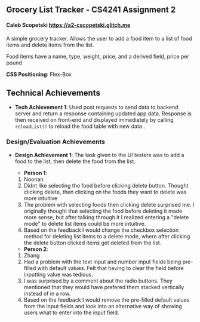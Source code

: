 ## Grocery List Tracker - CS4241 Assignment 2
#### Caleb Scopetski https://a2-cscopetski.glitch.me
A simple grocery tracker. Allows the user to add a food item to a list of food items and delete items from the list.

Food items have a name, type, weight, price, and a derived field, price per pound 

**CSS Positioning**: Flex-Box

## Technical Achievements
- **Tech Achievement 1**: Used post requests to send data to backend server and return a response containing updated app data. Response is then received on front-end and displayed immediately by calling ``reloadList()`` to reload the food table with new data .

### Design/Evaluation Achievements
- **Design Achievement 1**: 
The task given to the UI testers was to add a food to the list, then delete the food from the list.
    - **Person 1**:
    1. Noonan
    2. Didnt like selecting the food before clicking delete button. Thought clicking delete, then clicking on the foods they want to delete was more intuitive
    3. The problem with selecting foods then clicking delete surprised me. I originally thought that selecting the food before deleting it made more sense, but after talking through it I realized entering a "delete mode" to delete list items could be more intuitive.
    4. Based on the feedback I would change the checkbox selection method for deleting list items to a delete mode, where after clicking the delete button clicked items get deleted from the list.

    - **Person 2**:
    1. Zhang
    2. Had a problem with the text input and number input fields being pre-filled with default values. Felt that having to clear the field before inputting value was tedious.
    3. I was surprised by a comment about the radio buttons. They mentioned that they would have prefered them stacked vertically instead of in a row.
    4. Based on the feedback I would remove the pre-filled default values from the input fields and look into an alternative way of showing users what to enter into the input field.
